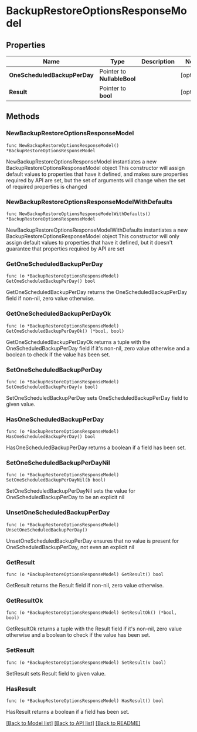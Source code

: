 # BackupRestoreOptionsResponseModel

## Properties

Name | Type | Description | Notes
------------ | ------------- | ------------- | -------------
**OneScheduledBackupPerDay** | Pointer to **NullableBool** |  | [optional] 
**Result** | Pointer to **bool** |  | [optional] 

## Methods

### NewBackupRestoreOptionsResponseModel

`func NewBackupRestoreOptionsResponseModel() *BackupRestoreOptionsResponseModel`

NewBackupRestoreOptionsResponseModel instantiates a new BackupRestoreOptionsResponseModel object
This constructor will assign default values to properties that have it defined,
and makes sure properties required by API are set, but the set of arguments
will change when the set of required properties is changed

### NewBackupRestoreOptionsResponseModelWithDefaults

`func NewBackupRestoreOptionsResponseModelWithDefaults() *BackupRestoreOptionsResponseModel`

NewBackupRestoreOptionsResponseModelWithDefaults instantiates a new BackupRestoreOptionsResponseModel object
This constructor will only assign default values to properties that have it defined,
but it doesn't guarantee that properties required by API are set

### GetOneScheduledBackupPerDay

`func (o *BackupRestoreOptionsResponseModel) GetOneScheduledBackupPerDay() bool`

GetOneScheduledBackupPerDay returns the OneScheduledBackupPerDay field if non-nil, zero value otherwise.

### GetOneScheduledBackupPerDayOk

`func (o *BackupRestoreOptionsResponseModel) GetOneScheduledBackupPerDayOk() (*bool, bool)`

GetOneScheduledBackupPerDayOk returns a tuple with the OneScheduledBackupPerDay field if it's non-nil, zero value otherwise
and a boolean to check if the value has been set.

### SetOneScheduledBackupPerDay

`func (o *BackupRestoreOptionsResponseModel) SetOneScheduledBackupPerDay(v bool)`

SetOneScheduledBackupPerDay sets OneScheduledBackupPerDay field to given value.

### HasOneScheduledBackupPerDay

`func (o *BackupRestoreOptionsResponseModel) HasOneScheduledBackupPerDay() bool`

HasOneScheduledBackupPerDay returns a boolean if a field has been set.

### SetOneScheduledBackupPerDayNil

`func (o *BackupRestoreOptionsResponseModel) SetOneScheduledBackupPerDayNil(b bool)`

 SetOneScheduledBackupPerDayNil sets the value for OneScheduledBackupPerDay to be an explicit nil

### UnsetOneScheduledBackupPerDay
`func (o *BackupRestoreOptionsResponseModel) UnsetOneScheduledBackupPerDay()`

UnsetOneScheduledBackupPerDay ensures that no value is present for OneScheduledBackupPerDay, not even an explicit nil
### GetResult

`func (o *BackupRestoreOptionsResponseModel) GetResult() bool`

GetResult returns the Result field if non-nil, zero value otherwise.

### GetResultOk

`func (o *BackupRestoreOptionsResponseModel) GetResultOk() (*bool, bool)`

GetResultOk returns a tuple with the Result field if it's non-nil, zero value otherwise
and a boolean to check if the value has been set.

### SetResult

`func (o *BackupRestoreOptionsResponseModel) SetResult(v bool)`

SetResult sets Result field to given value.

### HasResult

`func (o *BackupRestoreOptionsResponseModel) HasResult() bool`

HasResult returns a boolean if a field has been set.


[[Back to Model list]](../README.md#documentation-for-models) [[Back to API list]](../README.md#documentation-for-api-endpoints) [[Back to README]](../README.md)


